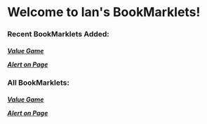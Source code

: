<html>
  <body>
    <h1>Welcome to Ian's BookMarklets!</h1>
    <h3>Recent BookMarklets Added:</h3>
    <h5>
      <p>
        <a href="ValueGame.js">Value Game</a>
      </p>
      <p>
        <a href="AlertonPage.js">Alert on Page</a>
      </p>
    </h5>
    <h3>All BookMarklets:</h3>
    <h5>
      <p>
        <a href="ValueGame.js">Value Game</a>
      </p>
      <p>
        <a href="AlertonPage.js">Alert on Page</a>
      </p>
    </h5> 
  </body>
</html>
